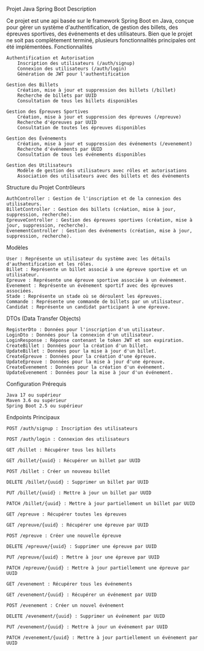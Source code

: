 Projet Java Spring Boot
Description

Ce projet est une api basée sur le framework Spring Boot en Java, conçue pour gérer un système d'authentification, de gestion des billets, des épreuves sportives, des événements et des utilisateurs. Bien que le projet ne soit pas complètement terminé, plusieurs fonctionnalités principales ont été implémentées.
Fonctionnalités

    Authentification et Autorisation
        Inscription des utilisateurs (/auth/signup)
        Connexion des utilisateurs (/auth/login)
        Génération de JWT pour l'authentification

    Gestion des Billets
        Création, mise à jour et suppression des billets (/billet)
        Recherche de billets par UUID
        Consultation de tous les billets disponibles

    Gestion des Épreuves Sportives
        Création, mise à jour et suppression des épreuves (/epreuve)
        Recherche d'épreuves par UUID
        Consultation de toutes les épreuves disponibles

    Gestion des Événements
        Création, mise à jour et suppression des événements (/evenement)
        Recherche d'événements par UUID
        Consultation de tous les événements disponibles

    Gestion des Utilisateurs
        Modèle de gestion des utilisateurs avec rôles et autorisations
        Association des utilisateurs avec des billets et des événements

Structure du Projet
Contrôleurs

    AuthController : Gestion de l'inscription et de la connexion des utilisateurs.
    BilletController : Gestion des billets (création, mise à jour, suppression, recherche).
    EpreuveController : Gestion des épreuves sportives (création, mise à jour, suppression, recherche).
    EvenementController : Gestion des événements (création, mise à jour, suppression, recherche).

Modèles

    User : Représente un utilisateur du système avec les détails d'authentification et les rôles.
    Billet : Représente un billet associé à une épreuve sportive et un utilisateur.
    Epreuve : Représente une épreuve sportive associée à un événement.
    Evenement : Représente un événement sportif avec des épreuves associées.
    Stade : Représente un stade où se déroulent les épreuves.
    Commande : Représente une commande de billets par un utilisateur.
    Candidat : Représente un candidat participant à une épreuve.

DTOs (Data Transfer Objects)

    RegisterDto : Données pour l'inscription d'un utilisateur.
    LoginDto : Données pour la connexion d'un utilisateur.
    LoginResponse : Réponse contenant le token JWT et son expiration.
    CreateBillet : Données pour la création d'un billet.
    UpdateBillet : Données pour la mise à jour d'un billet.
    CreateEpreuve : Données pour la création d'une épreuve.
    UpdateEpreuve : Données pour la mise à jour d'une épreuve.
    CreateEvenement : Données pour la création d'un événement.
    UpdateEvenement : Données pour la mise à jour d'un événement.

Configuration
Prérequis

    Java 17 ou supérieur
    Maven 3.6 ou supérieur
    Spring Boot 2.5 ou supérieur

Endpoints Principaux

    POST /auth/signup : Inscription des utilisateurs

    POST /auth/login : Connexion des utilisateurs

    GET /billet : Récupérer tous les billets

    GET /billet/{uuid} : Récupérer un billet par UUID

    POST /billet : Créer un nouveau billet

    DELETE /billet/{uuid} : Supprimer un billet par UUID

    PUT /billet/{uuid} : Mettre à jour un billet par UUID

    PATCH /billet/{uuid} : Mettre à jour partiellement un billet par UUID

    GET /epreuve : Récupérer toutes les épreuves

    GET /epreuve/{uuid} : Récupérer une épreuve par UUID

    POST /epreuve : Créer une nouvelle épreuve

    DELETE /epreuve/{uuid} : Supprimer une épreuve par UUID

    PUT /epreuve/{uuid} : Mettre à jour une épreuve par UUID

    PATCH /epreuve/{uuid} : Mettre à jour partiellement une épreuve par UUID

    GET /evenement : Récupérer tous les événements

    GET /evenement/{uuid} : Récupérer un événement par UUID

    POST /evenement : Créer un nouvel événement

    DELETE /evenement/{uuid} : Supprimer un événement par UUID

    PUT /evenement/{uuid} : Mettre à jour un événement par UUID

    PATCH /evenement/{uuid} : Mettre à jour partiellement un événement par UUID
